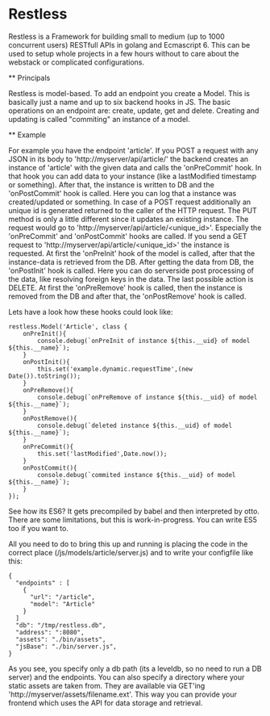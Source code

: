 Restless
========

Restless is a Framework for building small to medium (up to 1000 concurrent users) RESTfull APIs in golang and Ecmascript 6.
This can be used to setup whole projects in a few hours without to care about the webstack or complicated configurations.

** Principals

Restless is model-based. To add an endpoint you create a Model. This is basically just a name and up to six backend hooks in JS.
The basic operations on an endpoint are: create, update, get and delete. Creating and updating is called "commiting" an instance of a model.

** Example

For example you have the endpoint 'article'. If you POST a request with any JSON in its body to 'http://myserver/api/article/' the backend creates an instance of 'article' with the given data and calls the 'onPreCommit' hook. In that hook you can add data to your instance (like a lastModified timestamp or something). After that, the instance is written to DB and the 'onPostCommit' hook is called. Here you can log that a instance was created/updated or something. In case of a POST request additionally an unique id is generated returned to the caller of the HTTP request. The PUT method is only a little different since it updates an existing instance. The request would go to 'http://myserver/api/article/<unique_id>'. Especially the 'onPreCommit' and 'onPostCommit' hooks are called. If you send a GET request to 'http://myserver/api/article/<unique_id>' the instance is requested. At first the 'onPreInit' hook of the model is called, after that the instance-data is retrieved from the DB. After getting the data from DB, the 'onPostInit' hook is called. Here you can do serverside post processing of the data, like resolving foreign keys in the data. The last possible action is DELETE. At first the 'onPreRemove' hook is called, then the instance is removed from the DB and after that, the 'onPostRemove' hook is called.

Lets have a look how these hooks could look like:

	restless.Model('Article', class {
		onPreInit(){
			console.debug(`onPreInit of instance ${this.__uid} of model ${this.__name}`);
		}
		onPostInit(){
			this.set('example.dynamic.requestTime',(new Date()).toString());
		}
		onPreRemove(){
			console.debug(`onPreRemove of instance ${this.__uid} of model ${this.__name}`);
		}
		onPostRemove(){
			console.debug(`deleted instance ${this.__uid} of model ${this.__name}`);
		}
		onPreCommit(){
			this.set('lastModified',Date.now());
		}
		onPostCommit(){
			console.debug(`commited instance ${this.__uid} of model ${this.__name}`);
		}
	});

See how its ES6? It gets precompiled by babel and then interpreted by otto. There are some limitations, but this is work-in-progress. You can write ES5 too if you want to.

All you need to do to bring this up and running is placing the code in the correct place (/js/models/article/server.js) and to write your configfile like this:

	{
	  "endpoints" : [
	    {
	      "url": "/article",
	      "model": "Article"
	    }
	  ]
	  "db": "/tmp/restless.db",
	  "address": ":8080",
	  "assets": "./bin/assets",
	  "jsBase": "./bin/server.js",
	}

As you see, you specify only a db path (its a leveldb, so no need to run a DB server) and the endpoints. You can also specify a directory where your static assets are taken from. They are available via GET'ing 'http://myserver/assets/filename.ext'. This way you can provide your frontend which uses the API for data storage and retrieval.